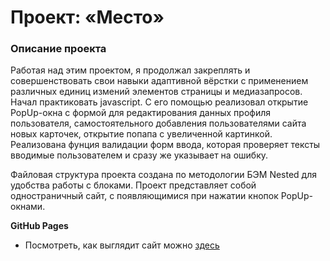 # Проект: «Место»

### Описание проекта

Работая над этим проектом, я продолжал закреплять и совершенствовать свои навыки адаптивной вёрстки с применением различных единиц измений элементов страницы и медиазапросов. Начал практиковать javascript. С его помощью реализовал открытие PopUp-окна с формой для редактирования данных профиля пользователя, самостоятельного добавления пользователями сайта новых карточек, открытие попапа с увеличенной картинкой. Реализована фунция валидации форм ввода, которая проверяет тексты вводимые пользователем и сразу же указывает на ошибку. 

Файловая структура проекта создана по методологии БЭМ Nested для удобства работы с блоками. Проект представляет собой одностраничный сайт, с появляющимися при нажатии кнопок PopUp-окнами.

**GitHub Pages**

* Посмотреть, как выглядит сайт можно [здесь](https://vladosrus.github.io/mesto/)